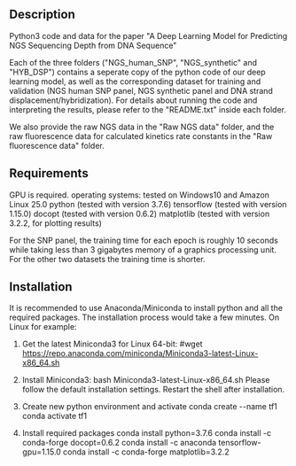Description
------------------------
Python3 code and data for the paper "A Deep Learning Model for Predicting NGS Sequencing Depth from DNA Sequence"

Each of the three folders ("NGS_human_SNP", "NGS_synthetic" and "HYB_DSP") contains a seperate copy of the python code of our deep learning model, as well as the corresponding dataset for training and validation (NGS human SNP panel, NGS synthetic panel and DNA strand displacement/hybridization). For details about running the code and interpreting the results, please refer to the "README.txt" inside each folder. 

We also provide the raw NGS data in the "Raw NGS data" folder, and the raw fluorescence data for calculated kinetics rate constants in the "Raw fluorescence data" folder. 


Requirements
------------------------
GPU is required. 
operating systems: tested on Windows10 and Amazon Linux 25.0
python (tested with version 3.7.6)
tensorflow (tested with version 1.15.0)
docopt (tested with version 0.6.2)
matplotlib (tested with version 3.2.2, for plotting results)

For the SNP panel, the training time for each epoch is roughly 10 seconds while taking less than 3 gigabytes memory of a graphics processing unit. For the other two datasets the training time is shorter. 


Installation
------------------------
It is recommended to use Anaconda/Miniconda to install python and all the required packages. The installation process would take a few minutes. 
On Linux for example: 
1. Get the latest Miniconda3 for Linux 64-bit:
#wget https://repo.anaconda.com/miniconda/Miniconda3-latest-Linux-x86_64.sh

2. Install Miniconda3:
bash Miniconda3-latest-Linux-x86_64.sh
Please follow the default installation settings. Restart the shell after installation. 

3. Create new python environment and activate
conda create --name tf1
conda activate tf1

4. Install required packages
conda install python=3.7.6
conda install -c conda-forge docopt=0.6.2
conda install -c anaconda tensorflow-gpu=1.15.0
conda install -c conda-forge matplotlib=3.2.2
